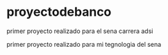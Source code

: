 # proyectodebanco
primer proyecto realizado para el sena carrera adsi 

primer proyecto realizado para mi tegnologia del sena 
